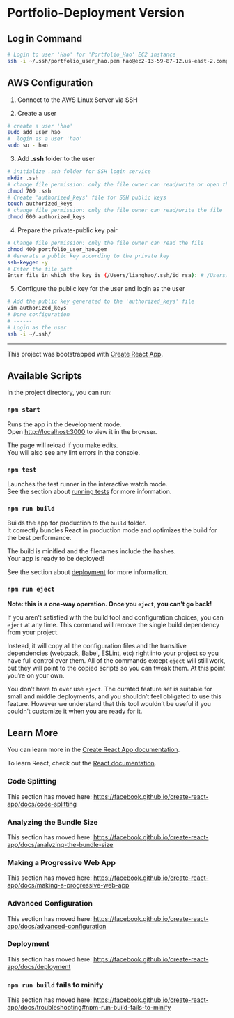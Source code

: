 # Portfolio-Deployment Version

## Log in Command

```bash
# Login to user 'Hao' for 'Portfolio_Hao' EC2 instance
ssh -i ~/.ssh/portfolio_user_hao.pem hao@ec2-13-59-87-12.us-east-2.compute.amazonaws.com
```









## AWS Configuration

1. Connect to the AWS Linux Server via SSH

2. Create a user

```bash
# create a user 'hao'
sudo add user hao
#  login as a user 'hao'
sudo su - hao
```

3.  Add **.ssh** folder to the user


   ```bash
# initialize .ssh folder for SSH login service
mkdir .ssh
# change file permission: only the file owner can read/write or open the directory
chmod 700 .ssh
# Create 'authorized_keys' file for SSH public keys
touch authorized_keys
# change file permission: only the file owner can read/write the file
chmod 600 authorized_keys
   ```

4. Prepare the private-public key pair

```bash
# Change file permission: only the file owner can read the file
chmod 400 portfolio_user_hao.pem
# Generate a public key according to the private key
ssh-keygen -y
# Enter the file path
Enter file in which the key is (/Users/lianghao/.ssh/id_rsa): # /Users/lianghao/.ssh/portfolio_user_hao.pem
```

5. Configure the public key for the user and login as the user

```bash
# Add the public key generated to the 'authorized_keys' file
vim authorized_keys
# Done configuration 
# ------
# Login as the user
ssh -i ~/.ssh/
```





---

This project was bootstrapped with [Create React App](https://github.com/facebook/create-react-app).

## Available Scripts

In the project directory, you can run:

### `npm start`

Runs the app in the development mode.<br />
Open [http://localhost:3000](http://localhost:3000) to view it in the browser.

The page will reload if you make edits.<br />
You will also see any lint errors in the console.

### `npm test`

Launches the test runner in the interactive watch mode.<br />
See the section about [running tests](https://facebook.github.io/create-react-app/docs/running-tests) for more information.

### `npm run build`

Builds the app for production to the `build` folder.<br />
It correctly bundles React in production mode and optimizes the build for the best performance.

The build is minified and the filenames include the hashes.<br />
Your app is ready to be deployed!

See the section about [deployment](https://facebook.github.io/create-react-app/docs/deployment) for more information.

### `npm run eject`

**Note: this is a one-way operation. Once you `eject`, you can’t go back!**

If you aren’t satisfied with the build tool and configuration choices, you can `eject` at any time. This command will remove the single build dependency from your project.

Instead, it will copy all the configuration files and the transitive dependencies (webpack, Babel, ESLint, etc) right into your project so you have full control over them. All of the commands except `eject` will still work, but they will point to the copied scripts so you can tweak them. At this point you’re on your own.

You don’t have to ever use `eject`. The curated feature set is suitable for small and middle deployments, and you shouldn’t feel obligated to use this feature. However we understand that this tool wouldn’t be useful if you couldn’t customize it when you are ready for it.

## Learn More

You can learn more in the [Create React App documentation](https://facebook.github.io/create-react-app/docs/getting-started).

To learn React, check out the [React documentation](https://reactjs.org/).

### Code Splitting

This section has moved here: https://facebook.github.io/create-react-app/docs/code-splitting

### Analyzing the Bundle Size

This section has moved here: https://facebook.github.io/create-react-app/docs/analyzing-the-bundle-size

### Making a Progressive Web App

This section has moved here: https://facebook.github.io/create-react-app/docs/making-a-progressive-web-app

### Advanced Configuration

This section has moved here: https://facebook.github.io/create-react-app/docs/advanced-configuration

### Deployment

This section has moved here: https://facebook.github.io/create-react-app/docs/deployment

### `npm run build` fails to minify

This section has moved here: https://facebook.github.io/create-react-app/docs/troubleshooting#npm-run-build-fails-to-minify
